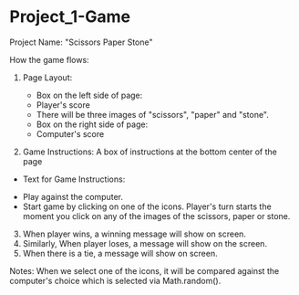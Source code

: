 # Project_1-Game
Project Name: "Scissors Paper Stone"


How the game flows:
1) Page Layout:
    * Box on the left side of page:
    - Player's score
    - There will be three images of "scissors", "paper" and "stone".

    * Box on the right side of page:
    - Computer's score


2) Game Instructions: A box of instructions at the bottom center of the page
* Text for Game Instructions:
- Play against the computer.
- Start game by clicking on one of the icons. Player's turn starts the moment you click on any of the images of the scissors, paper or stone.

3) When player wins, a winning message will show on screen.
4) Similarly, When player loses, a message will show on the screen.
5) When there is a tie, a message will show on screen.



Notes:
When we select one of the icons, it will be compared against the computer's choice which is selected via Math.random().